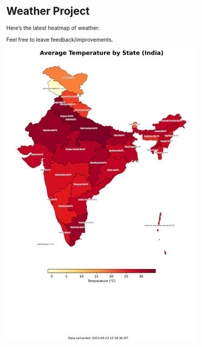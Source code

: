 # Weather Project

Here’s the latest heatmap of weather:

Feel free to leave feedback/improvements.

![India Heatmap](docs/assets/india_heatmap.png?v=D240E6)
